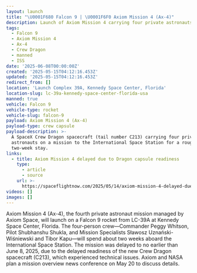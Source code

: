 ```yaml
---
layout: launch
title: "\U0001F680 Falcon 9 | \U0001F6F0 Axiom Mission 4 (Ax-4)"
description: Launch of Axiom Mission 4 carrying four private astronauts to the ISS.
tags:
  - Falcon 9
  - Axiom Mission 4
  - Ax-4
  - Crew Dragon
  - manned
  - ISS
date: '2025-06-08T00:00:00Z'
created: '2025-05-15T04:12:16.453Z'
updated: '2025-05-15T04:12:16.453Z'
redirect_from: []
location: 'Launch Complex 39A, Kennedy Space Center, Florida'
location-slug: lc-39a-kennedy-space-center-florida-usa
manned: true
vehicle: Falcon 9
vehicle-type: rocket
vehicle-slug: falcon-9
payload: Axiom Mission 4 (Ax-4)
payload-type: crew capsule
payload-description: >-
  A SpaceX Crew Dragon spacecraft (tail number C213) carrying four private
  astronauts on a mission to the International Space Station for a roughly
  two-week stay.
links:
  - title: Axiom Mission 4 delayed due to Dragon capsule readiness
    type:
      - article
      - source
    url: >-
      https://spaceflightnow.com/2025/05/14/axiom-mission-4-delayed-due-to-dragon-capsule-readiness/
videos: []
images: []
---
```

Axiom Mission 4 (Ax-4), the fourth private astronaut mission managed by Axiom Space, will launch on a Falcon 9 rocket from LC-39A at Kennedy Space Center, Florida. The four-person crew—Commander Peggy Whitson, Pilot Shubhanshu Shukla, and Mission Specialists Sławosz Uznański-Wiśniewski and Tibor Kapu—will spend about two weeks aboard the International Space Station. The mission was delayed to no earlier than June 8, 2025, due to the delayed readiness of the new Crew Dragon spacecraft (C213), which experienced technical issues. Axiom and NASA plan a mission overview news conference on May 20 to discuss details.
